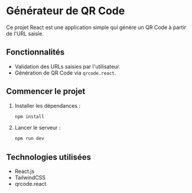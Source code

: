 # Générateur de QR Code

Ce projet React est une application simple qui génère un QR Code à partir de l'URL saisie.

## Fonctionnalités
- Validation des URLs saisies par l'utilisateur.
- Génération de QR Code via `qrcode.react`.

## Commencer le projet

1. Installer les dépendances :
   ```bash
   npm install
   ```
2. Lancer le serveur :
   ```bash
   npm run dev
   ```

## Technologies utilisées
- React.js
- TailwindCSS
- qrcode.react